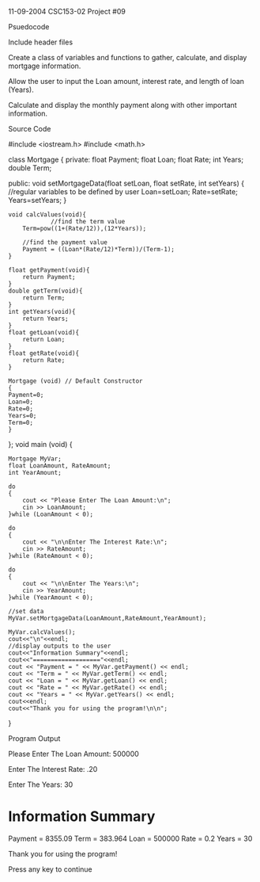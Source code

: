 11-09-2004
CSC153-02
Project #09

Psuedocode



Include header files

Create a class of variables and functions to gather, calculate, and display mortgage information.

Allow the user to input the Loan amount, interest rate, and length of loan (Years).

Calculate and display the monthly payment along with other important information.




Source Code

#include <iostream.h>
#include <math.h>
 
class Mortgage
{
private:
	float Payment;
	float Loan;
	float Rate;
	int Years;
	double Term;
 
public:
	void setMortgageData(float setLoan, float setRate, int setYears)
	{
		//regular variables to be defined by user
		Loan=setLoan;
		Rate=setRate;
		Years=setYears;
	}
 
	void calcValues(void){
				//find the term value
		Term=pow((1+(Rate/12)),(12*Years));
 
		//find the payment value
		Payment = ((Loan*(Rate/12)*Term))/(Term-1);
	}
 
	float getPayment(void){
		return Payment;
	}
	double getTerm(void){
		return Term;
	}
	int getYears(void){
		return Years;
	}
	float getLoan(void){
		return Loan;
	}
	float getRate(void){
		return Rate;
	}
	
	Mortgage (void) // Default Constructor
	{
	Payment=0;
	Loan=0;
	Rate=0;
	Years=0;
	Term=0;
	}
 
};
void main (void)
{
 
	Mortgage MyVar;
	float LoanAmount, RateAmount;
	int YearAmount;
	
	do
	{
		cout << "Please Enter The Loan Amount:\n";
		cin >> LoanAmount;
	}while (LoanAmount < 0);
 
	do
	{
		cout << "\n\nEnter The Interest Rate:\n";
		cin >> RateAmount;
	}while (RateAmount < 0);
 
	do
	{
		cout << "\n\nEnter The Years:\n";
		cin >> YearAmount;
	}while (YearAmount < 0);
 
	//set data
	MyVar.setMortgageData(LoanAmount,RateAmount,YearAmount);
 
	MyVar.calcValues();
	cout<<"\n"<<endl;
	//display outputs to the user
	cout<<"Information Summary"<<endl;
	cout<<"==================="<<endl;
	cout << "Payment = " << MyVar.getPayment() << endl;
	cout << "Term = " << MyVar.getTerm() << endl;
	cout << "Loan = " << MyVar.getLoan() << endl;
	cout << "Rate = " << MyVar.getRate() << endl;
	cout << "Years = " << MyVar.getYears() << endl;
	cout<<endl;
	cout<<"Thank you for using the program!\n\n";
 
}





Program Output

Please Enter The Loan Amount:
500000
 
 
Enter The Interest Rate:
.20
 
 
Enter The Years:
30
 
 
Information Summary
===================
Payment = 8355.09
Term = 383.964
Loan = 500000
Rate = 0.2
Years = 30
 
Thank you for using the program!
 
Press any key to continue
